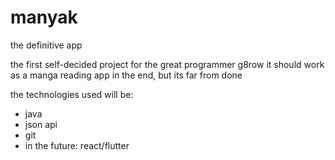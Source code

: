 # manyak
the definitive app

the first self-decided project for the great programmer g8row
it should work as a manga reading app in the end, but its far from done

the technologies used will be:
 - java
 - json api
 - git
 - in the future: react/flutter
